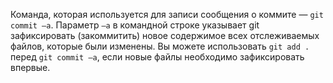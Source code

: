 
Команда, которая используется для записи сообщения о коммите — `git commit –a`. Параметр `–a` в командной строке указывает git зафиксировать (закоммитить) новое содержимое всех отслеживаемых файлов, которые были изменены. Вы можете использовать `git add .` перед `git commit –a`, если новые файлы необходимо зафиксировать впервые.